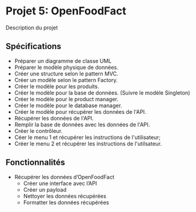# Projet 5: OpenFoodFact

Description du projet

## Spécifications
* Préparer un diagramme de classe UML
* Préparer le modèle physique de données.
* Créer une structure selon le pattern MVC.
* Créer un modèle selon le pattern Factory.
* Créer le modèle pour les produits.
* Créer le modèle pour la base de données. (Suivre le modèle Singleton)
* Créer le modèle pour le product manager.
* Créer le modèle pour le database manager.
* Créer le modèle pour récupérer les données de l'API.
* Récupérer les données de l'API.
* Remplir la base de données avec les données de l'API.
* Créer le contrôleur.
* Céer le menu 1 et récupérer les instructions de l'utilisateur;
* Créer le menu 2 et récupérer les instructions de l'utilsateur.

## Fonctionnalités

* Récupérer les données d’OpenFoodFact
    * Créer une interface avec l’API
    * Créer un payload
    * Nettoyer les données récupérées
    * Formatter les données récupérées
